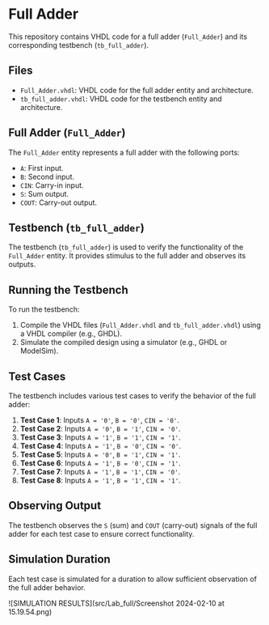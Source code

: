 # Full Adder

This repository contains VHDL code for a full adder (`Full_Adder`) and its corresponding testbench (`tb_full_adder`). 

## Files

- `Full_Adder.vhdl`: VHDL code for the full adder entity and architecture.
- `tb_full_adder.vhdl`: VHDL code for the testbench entity and architecture.

## Full Adder (`Full_Adder`)

The `Full_Adder` entity represents a full adder with the following ports:

- `A`: First input.
- `B`: Second input.
- `CIN`: Carry-in input.
- `S`: Sum output.
- `COUT`: Carry-out output.

## Testbench (`tb_full_adder`)

The testbench (`tb_full_adder`) is used to verify the functionality of the `Full_Adder` entity. It provides stimulus to the full adder and observes its outputs.

## Running the Testbench

To run the testbench:

1. Compile the VHDL files (`Full_Adder.vhdl` and `tb_full_adder.vhdl`) using a VHDL compiler (e.g., GHDL).
2. Simulate the compiled design using a simulator (e.g., GHDL or ModelSim).

## Test Cases

The testbench includes various test cases to verify the behavior of the full adder:

1. **Test Case 1**: Inputs `A = '0'`, `B = '0'`, `CIN = '0'`.
2. **Test Case 2**: Inputs `A = '0'`, `B = '1'`, `CIN = '0'`.
3. **Test Case 3**: Inputs `A = '1'`, `B = '1'`, `CIN = '1'`.
4. **Test Case 4**: Inputs `A = '1'`, `B = '0'`, `CIN = '0'`.
5. **Test Case 5**: Inputs `A = '0'`, `B = '1'`, `CIN = '1'`.
6. **Test Case 6**: Inputs `A = '1'`, `B = '0'`, `CIN = '1'`.
7. **Test Case 7**: Inputs `A = '1'`, `B = '1'`, `CIN = '0'`.
8. **Test Case 8**: Inputs `A = '1'`, `B = '1'`, `CIN = '1'`.

## Observing Output

The testbench observes the `S` (sum) and `COUT` (carry-out) signals of the full adder for each test case to ensure correct functionality.

## Simulation Duration

Each test case is simulated for a duration to allow sufficient observation of the full adder behavior.

![SIMULATION RESULTS](src/Lab_full/Screenshot 2024-02-10 at 15.19.54.png)
